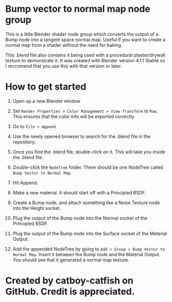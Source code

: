 # Bump vector to normal map node group

 This is a little Blender shader node group which converts the output of a Bump node into a tangent space normal map. Useful if you want to create a normal map from a shader without the need for baking.

This .blend file also contains it being used with a procedural plaster/drywall texture to demonstrate it. It was created with Blender version 4.1.1 Stable so I reccomend that you use this with that version or later.



# How to get started

1. Open up a new Blender window

2. Set `Render Properties > Color Management > View Transform` to `Raw`. This ensures that the color info will be exported correctly.

3. Go to `File > Append`.

4. Use the newly opened browser to search for the .blend file in the repository.

5. Once you find the .blend file, double-click on it. This will take you inside the .blend file.

6. Double-click the `NodeTree` folder. There should be one NodeTree called `Bump Vector to Normal Map`.

7. Hit Append.

8. Make a new material. It should start off with a Principled BSDF.

9. Create a Bump node, and attach something like a Noise Texture node into the Height socket.

10. Plug the output of the Bump node into the Normal socket of the Principled BSDF.

11. Plug the output of the Bump node into the Surface socket of the Material Output.

12. Add the appended NodeTree by going to `Add > Group > Bump Vector to Normal Map`. Insert it between the Bump node and the Material Output. You should see that it generated a normal map texture.



# Created by catboy-catfish on GitHub. Credit is appreciated.







